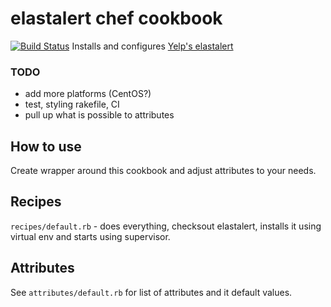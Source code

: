 # elastalert chef cookbook 
[![Build Status](https://snap-ci.com/zbigniewz/elastalert-cookbook/branch/master/build_image)](https://snap-ci.com/zbigniewz/elastalert-cookbook/branch/master) 
Installs and configures [Yelp's elastalert](https://github.com/Yelp/elastalert)

### TODO
* add more platforms (CentOS?)
* test, styling rakefile, CI
* pull up what is possible to attributes

## How to use
Create wrapper around this cookbook and adjust attributes to your needs.

## Recipes
```recipes/default.rb``` - does everything, checksout elastalert, installs it using virtual env and starts using supervisor.

## Attributes
See ```attributes/default.rb``` for list of attributes and it default values.
